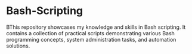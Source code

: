# Bash-Scripting
BThis repository showcases my knowledge and skills in Bash scripting. It contains a collection of practical scripts demonstrating various Bash programming concepts, system administration tasks, and automation solutions.
